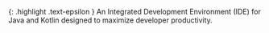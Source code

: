 <!-- _includes/docs/env/intellij-idea/ -->

{: .highlight .text-epsilon }
An Integrated Development Environment (IDE) for Java and Kotlin designed to maximize developer productivity.
